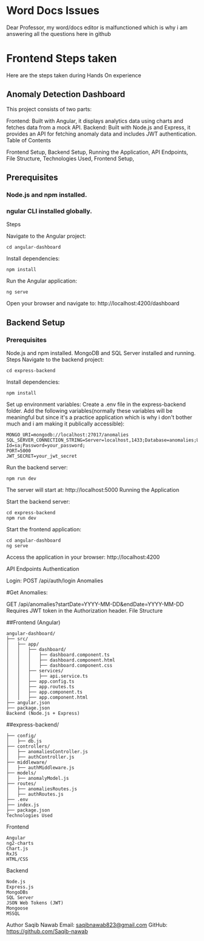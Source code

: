 # Word Docs Issues

Dear Professor, my word/docs editor is malfunctioned which is why i am answering all the questions here in github

# Frontend Steps taken

Here are the steps taken during Hands On experience

## Anomaly Detection Dashboard

This project consists of two parts:

Frontend: Built with Angular, it displays analytics data using charts and fetches data from a mock API.
Backend: Built with Node.js and Express, it provides an API for fetching anomaly data and includes JWT authentication.
Table of Contents

Frontend Setup,
Backend Setup,
Running the Application,
API Endpoints,
File Structure,
Technologies Used,
Frontend Setup,

## Prerequisites

### Node.js and npm installed.

### ngular CLI installed globally.

Steps

Navigate to the Angular project:

```
cd angular-dashboard
```

Install dependencies:

```
npm install
```

Run the Angular application:

```
ng serve
```

Open your browser and navigate to:
http://localhost:4200/dashboard

## Backend Setup

### Prerequisites

Node.js and npm installed.
MongoDB and SQL Server installed and running.
Steps
Navigate to the backend project:

```
cd express-backend
```

Install dependencies:

```
npm install
```

Set up environment variables:
Create a .env file in the express-backend folder.
Add the following variables(normally these variables will be meaningful but since it's a practice application which is why i don't bother much and i am making it publically accessible):

```
MONGO_URI=mongodb://localhost:27017/anomalies
SQL_SERVER_CONNECTION_STRING=Server=localhost,1433;Database=anomalies;User Id=sa;Password=your_password;
PORT=5000
JWT_SECRET=your_jwt_secret
```

Run the backend server:

```
npm run dev
```

The server will start at:
http://localhost:5000
Running the Application

Start the backend server:

```
cd express-backend
npm run dev
```

Start the frontend application:

```
cd angular-dashboard
ng serve
```

Access the application in your browser:
http://localhost:4200

API Endpoints
Authentication

Login:
POST /api/auth/login
Anomalies

#Get Anomalies:

GET /api/anomalies?startDate=YYYY-MM-DD&endDate=YYYY-MM-DD
Requires JWT token in the Authorization header.
File Structure

##Frontend (Angular)

```
angular-dashboard/
├── src/
│   ├── app/
│   │   ├── dashboard/
│   │   │   ├── dashboard.component.ts
│   │   │   ├── dashboard.component.html
│   │   │   ├── dashboard.component.css
│   │   ├── services/
│   │   │   ├── api.service.ts
│   │   ├── app.config.ts
│   │   ├── app.routes.ts
│   │   ├── app.component.ts
│   │   ├── app.component.html
├── angular.json
├── package.json
Backend (Node.js + Express)
```

##express-backend/

```
├── config/
│   ├── db.js
├── controllers/
│   ├── anomaliesController.js
│   ├── authController.js
├── middleware/
│   ├── authMiddleware.js
├── models/
│   ├── anomalyModel.js
├── routes/
│   ├── anomaliesRoutes.js
│   ├── authRoutes.js
├── .env
├── index.js
├── package.json
Technologies Used
```

Frontend

```
Angular
ng2-charts
Chart.js
RxJS
HTML/CSS
```

Backend

```
Node.js
Express.js
MongoDBs
SQL Server
JSON Web Tokens (JWT)
Mongoose
MSSQL
```

Author
Saqib Nawab
Email: saqibnawab823@gmail.com
GitHub: https://github.com/Saqib-nawab
